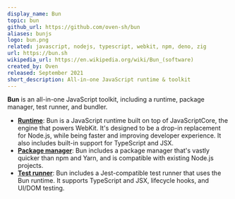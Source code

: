 ```yaml
---
display_name: Bun
topic: bun
github_url: https://github.com/oven-sh/bun
aliases: bunjs
logo: bun.png
related: javascript, nodejs, typescript, webkit, npm, deno, zig
url: https://bun.sh
wikipedia_url: https://en.wikipedia.org/wiki/Bun_(software)
created_by: Oven
released: September 2021
short_description: All-in-one JavaScript runtime & toolkit
---
```


**Bun** is an all-in-one JavaScript toolkit, including a runtime, package manager, test runner, and bundler.

-   [**Runtime**](https://bun.sh/docs/cli/run): Bun is a JavaScript runtime built on top of JavaScriptCore, the engine that powers WebKit. It's designed to be a drop-in replacement for Node.js, while being faster and improving developer experience. It also includes built-in support for TypeScript and JSX.
-   [**Package manager**](https://bun.sh/docs/cli/install): Bun includes a package manager that's vastly quicker than npm and Yarn, and is compatible with existing Node.js projects.
-   [**Test runner**](https://bun.sh/docs/cli/test): Bun includes a Jest-compatible test runner that uses the Bun runtime. It supports TypeScript and JSX, lifecycle hooks, and UI/DOM testing.
